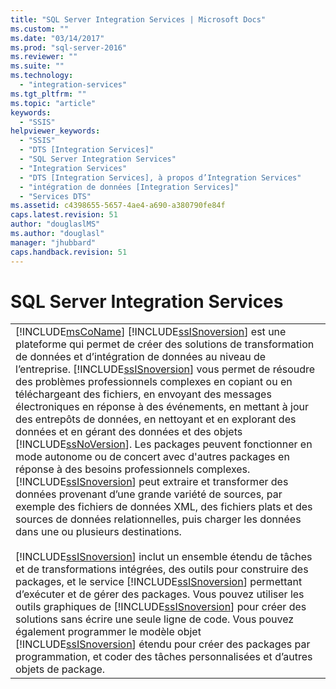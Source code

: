 ```yaml
---
title: "SQL Server Integration Services | Microsoft Docs"
ms.custom: ""
ms.date: "03/14/2017"
ms.prod: "sql-server-2016"
ms.reviewer: ""
ms.suite: ""
ms.technology: 
  - "integration-services"
ms.tgt_pltfrm: ""
ms.topic: "article"
keywords: 
  - "SSIS"
helpviewer_keywords: 
  - "SSIS"
  - "DTS [Integration Services]"
  - "SQL Server Integration Services"
  - "Integration Services"
  - "DTS [Integration Services], à propos d’Integration Services"
  - "intégration de données [Integration Services]"
  - "Services DTS"
ms.assetid: c4398655-5657-4ae4-a690-a380790fe84f
caps.latest.revision: 51
author: "douglaslMS"
ms.author: "douglasl"
manager: "jhubbard"
caps.handback.revision: 51
---
```

# SQL Server Integration Services
  
  
||  
|-|  
|[!INCLUDE[msCoName](../includes/msconame-md.md)] [!INCLUDE[ssISnoversion](../includes/ssisnoversion-md.md)] est une plateforme qui permet de créer des solutions de transformation de données et d’intégration de données au niveau de l’entreprise. [!INCLUDE[ssISnoversion](../includes/ssisnoversion-md.md)] vous permet de résoudre des problèmes professionnels complexes en copiant ou en téléchargeant des fichiers, en envoyant des messages électroniques en réponse à des événements, en mettant à jour des entrepôts de données, en nettoyant et en explorant des données et en gérant des données et des objets [!INCLUDE[ssNoVersion](../includes/ssnoversion-md.md)]. Les packages peuvent fonctionner en mode autonome ou de concert avec d'autres packages en réponse à des besoins professionnels complexes. [!INCLUDE[ssISnoversion](../includes/ssisnoversion-md.md)] peut extraire et transformer des données provenant d’une grande variété de sources, par exemple des fichiers de données XML, des fichiers plats et des sources de données relationnelles, puis charger les données dans une ou plusieurs destinations.<br /><br /> [!INCLUDE[ssISnoversion](../includes/ssisnoversion-md.md)] inclut un ensemble étendu de tâches et de transformations intégrées, des outils pour construire des packages, et le service [!INCLUDE[ssISnoversion](../includes/ssisnoversion-md.md)] permettant d’exécuter et de gérer des packages. Vous pouvez utiliser les outils graphiques de [!INCLUDE[ssISnoversion](../includes/ssisnoversion-md.md)] pour créer des solutions sans écrire une seule ligne de code. Vous pouvez également programmer le modèle objet [!INCLUDE[ssISnoversion](../includes/ssisnoversion-md.md)] étendu pour créer des packages par programmation, et coder des tâches personnalisées et d’autres objets de package.
  
  